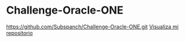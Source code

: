 # Challenge-Oracle-ONE

https://github.com/Subspanch/Challenge-Oracle-ONE.git
<a href="https://luzdalis-lopez.github.io/portafolio/">Visualiza mi repositorio</a>
